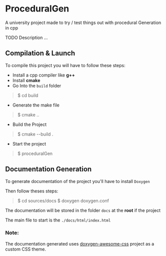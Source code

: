 # ProceduralGen
A university project made to try / test things out with procedural Generation in cpp

TODO Description ...

## Compilation & Launch
To compile this project you will have to follow these steps:
- Install a cpp compiler like **g++**
- Install **cmake**
- Go Into the `build` folder
> $ cd build
- Generate the make file
> $ cmake ..
- Build the Project
> $ cmake --build .
- Start the project
> $ proceduralGen

## Documentation Generation
To generate documentation of the project you'll have to install `Doxygen`

Then follow theses steps:
> $ cd sources/docs
> $ doxygen doxygen.conf

The documentation will be stored in the folder `docs` at the **root** if the project

The main file to start is the `./docs/html/index.html`

### Note:
The documentation generated uses [doxygen-awesome-css](https://github.com/jothepro/doxygen-awesome-css) project as a custom CSS theme. 